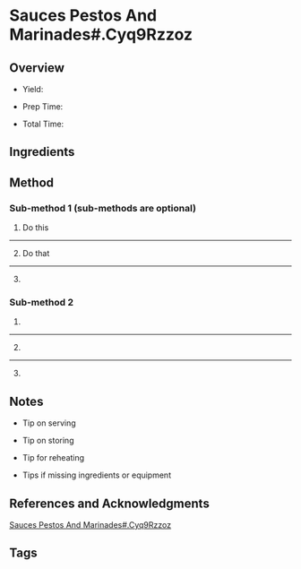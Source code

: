 # Sauces Pestos And Marinades#.Cyq9Rzzoz

## Overview

- Yield:

- Prep Time:

- Total Time:

## Ingredients



## Method

### Sub-method 1 (sub-methods are optional)

1. Do this
---
2. Do that
---
3.

### Sub-method 2

1.
---
2.
---
3.

## Notes

- Tip on serving

- Tip on storing

- Tip for reheating

- Tips if missing ingredients or equipment

## References and Acknowledgments

[Sauces Pestos And Marinades#.Cyq9Rzzoz](http://www.buzzfeed.com/melissaharrison/sauces-pestos-and-marinades#.cyq9rzzoz)

## Tags



